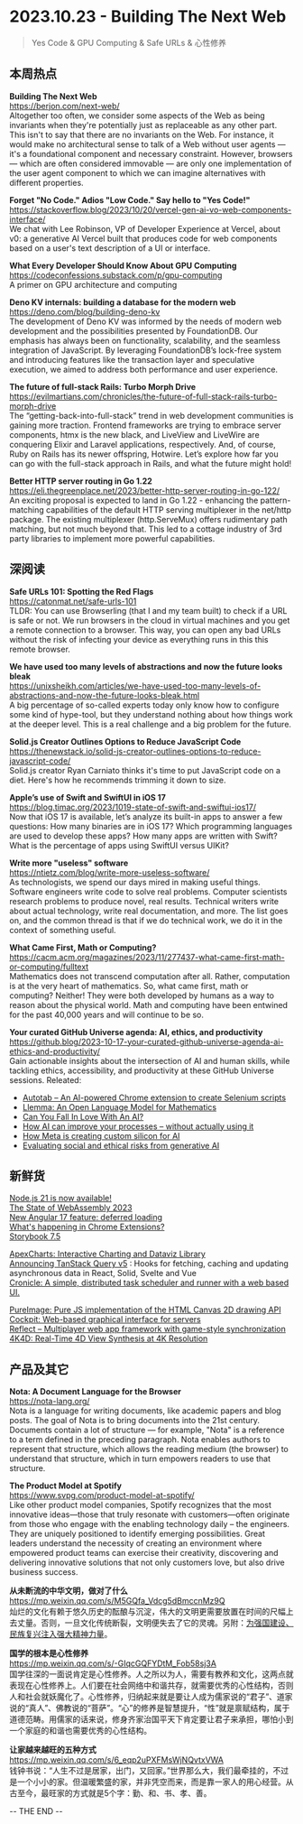 2023.10.23 - Building The Next Web  
========  

> Yes Code & GPU Computing & Safe URLs & 心性修养

## 本周热点

**Building The Next Web**  
https://berjon.com/next-web/  
Altogether too often, we consider some aspects of the Web as being invariants when they're potentially just as replaceable as any other part. This isn't to say that there are no invariants on the Web. For instance, it would make no architectural sense to talk of a Web without user agents — it's a foundational component and necessary constraint. However, browsers — which are often considered immovable — are only one implementation of the user agent component to which we can imagine alternatives with different properties.

**Forget "No Code." Adios "Low Code." Say hello to "Yes Code!"**  
https://stackoverflow.blog/2023/10/20/vercel-gen-ai-vo-web-components-interface/  
We chat with Lee Robinson, VP of Developer Experience at Vercel, about v0: a generative AI Vercel built that produces code for web components based on a user's text description of a UI or interface.

**What Every Developer Should Know About GPU Computing**  
https://codeconfessions.substack.com/p/gpu-computing  
A primer on GPU architecture and computing

**Deno KV internals: building a database for the modern web**  
https://deno.com/blog/building-deno-kv  
The development of Deno KV was informed by the needs of modern web development and the possibilities presented by FoundationDB. Our emphasis has always been on functionality, scalability, and the seamless integration of JavaScript. By leveraging FoundationDB’s lock-free system and introducing features like the transaction layer and speculative execution, we aimed to address both performance and user experience.

**The future of full-stack Rails: Turbo Morph Drive**  
https://evilmartians.com/chronicles/the-future-of-full-stack-rails-turbo-morph-drive  
The “getting-back-into-full-stack” trend in web development communities is gaining more traction. Frontend frameworks are trying to embrace server components, htmx is the new black, and LiveView and LiveWire are conquering Elixir and Laravel applications, respectively. And, of course, Ruby on Rails has its newer offspring, Hotwire. Let’s explore how far you can go with the full-stack approach in Rails, and what the future might hold!

**Better HTTP server routing in Go 1.22**  
https://eli.thegreenplace.net/2023/better-http-server-routing-in-go-122/  
An exciting proposal is expected to land in Go 1.22 - enhancing the pattern-matching capabilities of the default HTTP serving multiplexer in the net/http package. The existing multiplexer (http.ServeMux) offers rudimentary path matching, but not much beyond that. This led to a cottage industry of 3rd party libraries to implement more powerful capabilities.

## 深阅读

**Safe URLs 101: Spotting the Red Flags**  
https://catonmat.net/safe-urls-101  
TLDR: You can use Browserling (that I and my team built) to check if a URL is safe or not. We run browsers in the cloud in virtual machines and you get a remote connection to a browser. This way, you can open any bad URLs without the risk of infecting your device as everything runs in this this remote browser.

**We have used too many levels of abstractions and now the future looks bleak**  
https://unixsheikh.com/articles/we-have-used-too-many-levels-of-abstractions-and-now-the-future-looks-bleak.html  
A big percentage of so-called experts today only know how to configure some kind of hype-tool, but they understand nothing about how things work at the deeper level. This is a real challenge and a big problem for the future.

**Solid.js Creator Outlines Options to Reduce JavaScript Code**  
https://thenewstack.io/solid-js-creator-outlines-options-to-reduce-javascript-code/  
Solid.js creator Ryan Carniato thinks it's time to put JavaScript code on a diet. Here's how he recommends trimming it down to size.

**Apple’s use of Swift and SwiftUI in iOS 17**  
https://blog.timac.org/2023/1019-state-of-swift-and-swiftui-ios17/  
Now that iOS 17 is available, let’s analyze its built-in apps to answer a few questions: How many binaries are in iOS 17? Which programming languages are used to develop these apps? How many apps are written with Swift? What is the percentage of apps using SwiftUI versus UIKit?

**Write more "useless" software**  
https://ntietz.com/blog/write-more-useless-software/  
As technologists, we spend our days mired in making useful things. Software engineers write code to solve real problems. Computer scientists research problems to produce novel, real results. Technical writers write about actual technology, write real documentation, and more. The list goes on, and the common thread is that if we do technical work, we do it in the context of something useful.

**What Came First, Math or Computing?**  
https://cacm.acm.org/magazines/2023/11/277437-what-came-first-math-or-computing/fulltext  
Mathematics does not transcend computation after all. Rather, computation is at the very heart of mathematics. So, what came first, math or computing? Neither! They were both developed by humans as a way to reason about the physical world. Math and computing have been entwined for the past 40,000 years and will continue to be so.

**Your curated GitHub Universe agenda: AI, ethics, and productivity**  
https://github.blog/2023-10-17-your-curated-github-universe-agenda-ai-ethics-and-productivity/  
Gain actionable insights about the intersection of AI and human skills, while tackling ethics, accessibility, and productivity at these GitHub Universe sessions. Releated:  
- [Autotab – An AI-powered Chrome extension to create Selenium scripts](https://www.autotab.com/)  
- [Llemma: An Open Language Model for Mathematics](https://arxiv.org/abs/2310.10631)  
- [Can You Fall In Love With An AI?](https://marmelab.com/blog/2023/10/19/can-you-fall-in-love-with-an-ai.html)  
- [How AI can improve your processes – without actually using it](https://blog.scottlogic.com/2023/10/20/how-ai-can-improve-your-processes-without-actually-using-it.html)  
- [How Meta is creating custom silicon for AI](https://engineering.fb.com/2023/10/18/ml-applications/meta-ai-custom-silicon-olivia-wu/)  
- [Evaluating social and ethical risks from generative AI](https://www.deepmind.com/blog/evaluating-social-and-ethical-risks-from-generative-ai)  

## 新鲜货

[Node.js 21 is now available!](https://nodejs.org/en/blog/announcements/v21-release-announce)  
[The State of WebAssembly 2023](https://blog.scottlogic.com/2023/10/18/the-state-of-webassembly-2023.html)  
[New Angular 17 feature: deferred loading](https://www.angularaddicts.com/p/angular-17-feature-deferred-loading-with-signals)  
[What's happening in Chrome Extensions?](https://developer.chrome.com/en/blog/extension-news-october-2023/#coming-soon-apis)  
[Storybook 7.5](https://storybook.js.org/blog/storybook-7-5/)  

[ApexCharts: Interactive Charting and Dataviz Library](https://github.com/apexcharts/apexcharts.js#readme)  
[Announcing TanStack Query v5](https://tanstack.com/blog/announcing-tanstack-query-v5) : Hooks for fetching, caching and updating asynchronous data in React, Solid, Svelte and Vue  
[Cronicle: A simple, distributed task scheduler and runner with a web based UI.](https://github.com/jhuckaby/Cronicle)  

[PureImage: Pure JS implementation of the HTML Canvas 2D drawing API](https://github.com/joshmarinacci/node-pureimage)  
[Cockpit: Web-based graphical interface for servers](https://cockpit-project.org/)  
[Reflect – Multiplayer web app framework with game-style synchronization](https://rocicorp.dev/blog/ready-player-two)  
[4K4D: Real-Time 4D View Synthesis at 4K Resolution](https://zju3dv.github.io/4k4d/)  

## 产品及其它  

**Nota: A Document Language for the Browser**  
https://nota-lang.org/  
Nota is a language for writing documents, like academic papers and blog posts. The goal of Nota is to bring documents into the 21st century. Documents contain a lot of structure — for example, "Nota" is a reference to a term defined in the preceding paragraph. Nota enables authors to represent that structure, which allows the reading medium (the browser) to understand that structure, which in turn empowers readers to use that structure. 

**The Product Model at Spotify**  
https://www.svpg.com/product-model-at-spotify/  
Like other product model companies, Spotify recognizes that the most innovative ideas—those that truly resonate with customers—often originate from those who engage with the enabling technology daily – the engineers. They are uniquely positioned to identify emerging possibilities. Great leaders understand the necessity of creating an environment where empowered product teams can exercise their creativity, discovering and delivering innovative solutions that not only customers love, but also drive business success.

**从未断流的中华文明，做对了什么**  
https://mp.weixin.qq.com/s/M5GQfa_Vdcg5dBmccnMz9Q  
灿烂的文化有赖于悠久历史的酝酿与沉淀，伟大的文明更需要放置在时间的尺幅上去丈量。否则，一旦文化传统断裂，文明便失去了它的灵魂。另附：[为强国建设、民族复兴注入强大精神力量](https://mp.weixin.qq.com/s/7RC6S3uJP9-GXMBFV8cBJw)。

**国学的根本是心性修养**  
https://mp.weixin.qq.com/s/-GIqcGQFYDtM_Fob58sj3A  
国学往深的一面说肯定是心性修养。人之所以为人，需要有教养和文化，这两点就表现在心性修养上。人们要在社会网络中和谐共存，就需要优秀的心性结构，否则人和社会就妖魔化了。心性修养，归纳起来就是要让人成为儒家说的“君子”、道家说的“真人”、佛教说的“菩萨”。“心”的修养是智慧提升，“性”就是禀赋结构，属于道德范畴。用儒家的话来说，修身齐家治国平天下肯定要让君子来承担，哪怕小到一个家庭的和谐也需要优秀的心性结构。

**让家越来越旺的五种方式**  
https://mp.weixin.qq.com/s/6_eqp2uPXFMsWjNQvtxVWA  
钱钟书说：“人生不过是居家，出门，又回家。”世界那么大，我们最牵挂的，不过是一个小小的家。但温暖繁盛的家，并非凭空而来，而是靠一家人的用心经营。从古至今，最旺家的方式就是5个字：勤、和、书、孝、善。

-- THE END --
